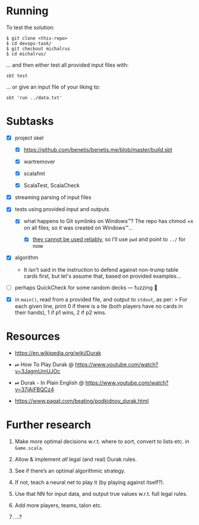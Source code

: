 # Running

To test the solution:

```
$ git clone <this-repo>
$ cd devops-task/
$ git checkout michalrus
$ cd michalrus/
```

… and then either test all provided input files with:

```
sbt test
```

… or give an input file of your liking to:

```
sbt 'run ../data.txt'
```

# Subtasks

* [x] project skel

    * [x] https://github.com/benetis/benetis.me/blob/master/build.sbt

    * [x] wartremover

    * [x] scalafmt

    * [x] ScalaTest, ScalaCheck

* [x] streaming parsing of input files

* [x] tests using provided input and outputs

    * [x] what happens to Git symlinks on Windows™? The repo has chmod +x on all files, so it was created on Windows™…

        * [x] [they cannot be used reliably](https://www.google.com/search?hl=en&q=git+symlinks+windows), so I’ll use `pwd` and point to `../` for now

* [x] algorithm

  * It isn't said in the instruction to defend against non-trump table cards first, but let's assume that, based on provided examples…

* [ ] perhaps QuickCheck for some random decks — fuzzing 🤠

* [x] in `main()`, read from a provided file, and output to `stdout`, as per:
        > For each given line, print 0 if there is a tie (both players have no cards in their hands), 1 if p1 wins, 2 if p2 wins.

# Resources

* https://en.wikipedia.org/wiki/Durak

* ⏯ How To Play Durak @ https://www.youtube.com/watch?v=3JagmUmUJOc

* ⏯ Durak - In Plain English @ https://www.youtube.com/watch?v=37jAiFBQCz4

* https://www.pagat.com/beating/podkidnoy_durak.html

# Further research

1. Make more optimal decisions w.r.t. where to sort, convert to lists etc. in `Game.scala`.

1. Allow & implement *all* legal (and real) Durak rules.

1. See if there’s an optimal algorithmic strategy.

1. If not, teach a neural net to play it (by playing against itself?).

1. Use that NN for input data, and output true values w.r.t. full legal rules.

1. Add more players, teams, talon etc.

1. …?
